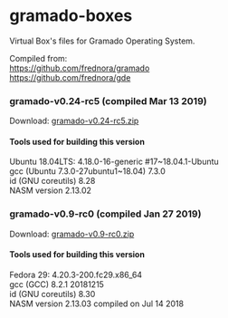 # gramado-boxes
Virtual Box's files for Gramado Operating System.

Compiled from: <br />
https://github.com/frednora/gramado <br />
https://github.com/frednora/gde

### gramado-v0.24-rc5 (compiled Mar 13 2019)
Download: [gramado-v0.24-rc5.zip](https://raw.githubusercontent.com/VictorLopes/gramado-boxes/master/gramado-v0.24-rc5.zip)
#### Tools used for building this version
Ubuntu 18.04LTS: 4.18.0-16-generic #17~18.04.1-Ubuntu<br />
gcc (Ubuntu 7.3.0-27ubuntu1~18.04) 7.3.0<br />
id (GNU coreutils) 8.28<br />
NASM version 2.13.02<br />

### gramado-v0.9-rc0 (compiled Jan 27 2019)
Download: [gramado-v0.9-rc0.zip](https://github.com/VictorLopes/gramado-boxes/blob/master/gramado-v0.9-rc0.zip)
#### Tools used for building this version
Fedora 29: 4.20.3-200.fc29.x86_64<br />
gcc (GCC) 8.2.1 20181215<br />
id (GNU coreutils) 8.30<br />
NASM version 2.13.03 compiled on Jul 14 2018<br />
